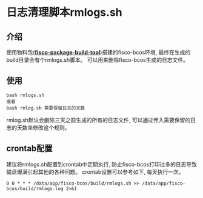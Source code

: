# 日志清理脚本rmlogs.sh

## 介绍
使用物料包(**[fisco-package-build-tool](https://fisco-bcos-documentation.readthedocs.io/zh_CN/latest/docs/tools/index.html)**)搭建的fisco-bcos环境, 最终在生成的build目录会有个rmlogs.sh脚本。
可以用来删除fisco-bcos生成的日志文件。

## 使用
```
bash rmlogs.sh
或者
bash rmlog.sh 需要保留日志的天数
```
rmlog.sh默认会删除三天之前生成的所有的日志文件, 可以通过传入需要保留的日志的天数来修改这个规则。

## crontab配置
建议将rmlogs.sh配置到crontab中定期执行, 防止fisco-bcos打印过多的日志导致磁盘爆满引起其他的各种问题。  crontab设置可以参考如下, 每天执行一次。
```
0 0 * * * /data/app/fisco-bcos/build/rmlogs.sh >> /data/app/fisco-bcos/build/rmlogs.log 2>&1
```